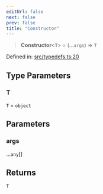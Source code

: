```yaml
---
editUrl: false
next: false
prev: false
title: "Constructor"
---
```


> **Constructor**\<`T`\> = (...`args`) => `T`

Defined in: [src/typedefs.ts:20](https://github.com/fabricjs/fabric.js/blob/977f797255d8c56b5b68360b0d45bed33697d2e8/src/typedefs.ts#L20)

## Type Parameters

### T

`T` = `object`

## Parameters

### args

...`any`[]

## Returns

`T`
